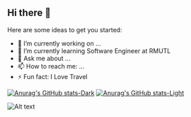 ## Hi there 👋

Here are some ideas to get you started:

- 🔭 I’m currently working on ...
- 🌱 I’m currently learning Software Engineer at RMUTL
- 💬 Ask me about ...
- 📫 How to reach me: ...
- ⚡ Fun fact: I Love Travel

[![Anurag's GitHub stats-Dark](https://github-readme-stats.vercel.app/api?username=anuraghazra&show_icons=true&theme=dark#gh-dark-mode-only)](https://github.com/anuraghazra/github-readme-stats#gh-dark-mode-only)
[![Anurag's GitHub stats-Light](https://github-readme-stats.vercel.app/api?username=anuraghazra&show_icons=true&theme=default#gh-light-mode-only)](https://github.com/anuraghazra/github-readme-stats#gh-light-mode-only)

![Alt text](https://spotify-recently-played-readme.vercel.app/api?user=31hwnplofbrgvyx3x2tmiqyhh5pm&width=300&count=3)
